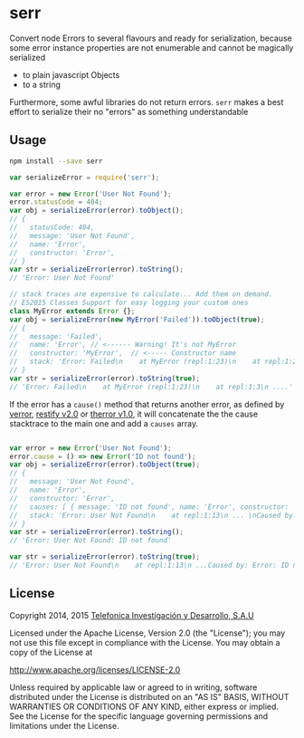 # serr
Convert node Errors to several flavours and ready for serialization, because some error instance properties are not enumerable and cannot be magically serialized 
 * to plain javascript Objects
 * to a string
  
Furthermore, some awful libraries do not return errors. `serr` makes a best effort to serialize their no "errors" as something understandable

## Usage
```sh
npm install --save serr
```

```js
var serializeError = require('serr');

var error = new Error('User Not Found');
error.statusCode = 404;
var obj = serializeError(error).toObject();
// { 
//   statusCode: 404,
//   message: 'User Not Found',
//   name: 'Error',
//   constructor: 'Error',
// }
var str = serializeError(error).toString(); 
// 'Error: User Not Found'

// stack traces are expensive to calculate... Add them on demand.
// ES2015 Classes Support for easy logging your custom ones
class MyError extends Error {};
var obj = serializeError(new MyError('Failed')).toObject(true);
// { 
//   message: 'Failed',
//   name: 'Error', // <------ Warning! It's not MyError
//   constructor: 'MyError',  // <----- Constructor name
//   stack: 'Error: Failed\n    at MyError (repl:1:23)\n    at repl:1:26\n    at REPLServer.defaultEval (repl.js:248:27)\n...'
// }
var str = serializeError(error).toString(true); 
// 'Error: Failed\n    at MyError (repl:1:23)\n    at repl:1:3\n ....'
```

If the error has a `cause()` method that returns another error, as defined by [verror](https://github.com/davepacheco/node-verror), [restify v2.0](https://github.com/mcavage/node-restify) or [therror v1.0](https://github.com/therror/therror), it will concatenate the the cause stacktrace to the main one and add a `causes` array.

```js

var error = new Error('User Not Found');
error.cause = () => new Error('ID not found');
var obj = serializeError(error).toObject(true);
// { 
//   message: 'User Not Found',
//   name: 'Error',
//   constructor: 'Error',
//   causes: [ { message: 'ID not found', name: 'Error', constructor: 'Error' } ]
//   stack: 'Error: User Not Found\n    at repl:1:13\n ... \nCaused by: Error: ID not found\n    at Error.error.cause (repl:1:21)\n ...' 
// }
var str = serializeError(error).toString(); 
// 'Error: User Not Found: ID not found'

var str = serializeError(error).toString(true); 
// 'Error: User Not Found\n    at repl:1:13\n ...Caused by: Error: ID not found\n    at Error.error.cause (repl:1:21)\n ...'
```

## License

Copyright 2014, 2015 [Telefonica Investigación y Desarrollo, S.A.U](http://www.tid.es)

Licensed under the Apache License, Version 2.0 (the "License"); you may not use this file except in compliance with the License. You may obtain a copy of the License at

http://www.apache.org/licenses/LICENSE-2.0

Unless required by applicable law or agreed to in writing, software distributed under the License is distributed on an "AS IS" BASIS, WITHOUT WARRANTIES OR CONDITIONS OF ANY KIND, either express or implied. See the License for the specific language governing permissions and limitations under the License.
